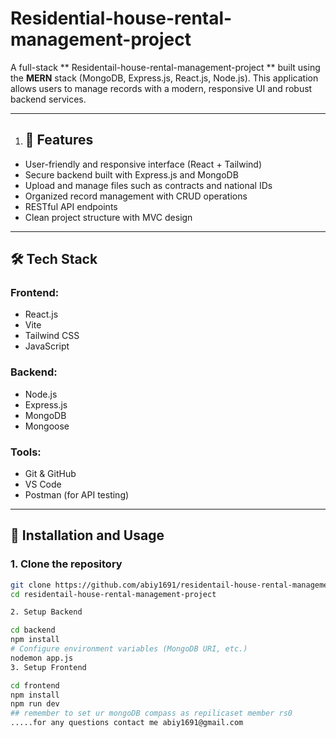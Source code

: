# Residential-house-rental-management-project

A full-stack ** Residentail-house-rental-management-project ** built using the **MERN** stack (MongoDB, Express.js, React.js, Node.js). This application allows users to manage records with a modern, responsive UI and robust backend services.

---

1. ## 📌 Features

- User-friendly and responsive interface (React + Tailwind)
- Secure backend built with Express.js and MongoDB
- Upload and manage files such as contracts and national IDs
- Organized record management with CRUD operations
- RESTful API endpoints
- Clean project structure with MVC design

---

## 🛠️ Tech Stack

### Frontend:
- React.js
- Vite
- Tailwind CSS
- JavaScript

### Backend:
- Node.js
- Express.js
- MongoDB
- Mongoose

### Tools:
- Git & GitHub
- VS Code
- Postman (for API testing)

---
## 🚀 Installation and Usage

### 1. Clone the repository

```bash
git clone https://github.com/abiy1691/residentail-house-rental-management-project.git
cd residentail-house-rental-management-project

2. Setup Backend

cd backend
npm install
# Configure environment variables (MongoDB URI, etc.)
nodemon app.js
3. Setup Frontend

cd frontend
npm install
npm run dev
## remember to set ur mongoDB compass as repilicaset member rs0
.....for any questions contact me abiy1691@gmail.com
